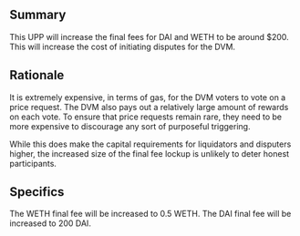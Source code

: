 ## Summary

This UPP will increase the final fees for DAI and WETH to be around $200. This will increase the cost of initiating disputes for the DVM.

## Rationale

It is extremely expensive, in terms of gas, for the DVM voters to vote on a price request. The DVM also pays out a relatively large amount of rewards on each vote.
To ensure that price requests remain rare, they need to be more expensive to discourage any sort of purposeful triggering.

While this does make the capital requirements for liquidators and disputers higher, the increased size of the final fee lockup is unlikely to deter honest participants.

## Specifics

The WETH final fee will be increased to 0.5 WETH.
The DAI final fee will be increased to 200 DAI.
